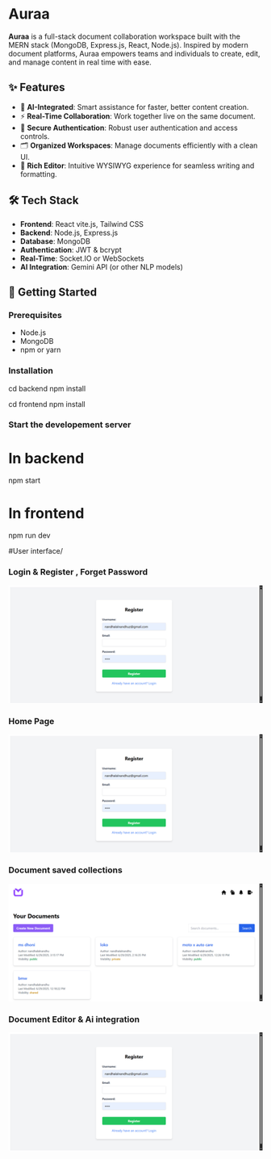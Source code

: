 # Auraa

**Auraa** is a full-stack document collaboration workspace built with the MERN stack (MongoDB, Express.js, React, Node.js). Inspired by modern document platforms, Auraa empowers teams and individuals to create, edit, and manage content in real time with ease.

## ✨ Features

- 🧠 **AI-Integrated**: Smart assistance for faster, better content creation.
- ⚡ **Real-Time Collaboration**: Work together live on the same document.
- 🔐 **Secure Authentication**: Robust user authentication and access controls.
- 🗂️ **Organized Workspaces**: Manage documents efficiently with a clean UI.
- 📄 **Rich Editor**: Intuitive WYSIWYG experience for seamless writing and formatting.

## 🛠️ Tech Stack

- **Frontend**: React vite.js, Tailwind CSS
- **Backend**: Node.js, Express.js
- **Database**: MongoDB
- **Authentication**: JWT & bcrypt
- **Real-Time**: Socket.IO or WebSockets
- **AI Integration**: Gemini API (or other NLP models)

## 🚀 Getting Started

### Prerequisites

- Node.js
- MongoDB
- npm or yarn

### Installation

cd backend
npm install

cd frontend
npm install

### Start the developement server

# In backend
npm start

# In frontend
npm  run dev

#User interface/ 

  
### Login &  Register , Forget Password
![image alt](https://github.com/nandhalalnandhu/aura/blob/cb1fc754b8bf4a30d48f8233faa58d694465d12e/AURA-06-29-2025_04_07_PM.png)

### Home Page 
![image alt](https://github.com/nandhalalnandhu/aura/blob/cb1fc754b8bf4a30d48f8233faa58d694465d12e/AURA-06-29-2025_04_07_PM.png)

### Document saved collections 
![image alt](https://github.com/nandhalalnandhu/aura/blob/13410957b6da55b507b0897e7a1a8a9bcb80aee9/AURA-06-29-2025_04_08_PM%20(1).png)

### Document Editor &  Ai integration

![image alt](https://github.com/nandhalalnandhu/aura/blob/cb1fc754b8bf4a30d48f8233faa58d694465d12e/AURA-06-29-2025_04_07_PM.png)
